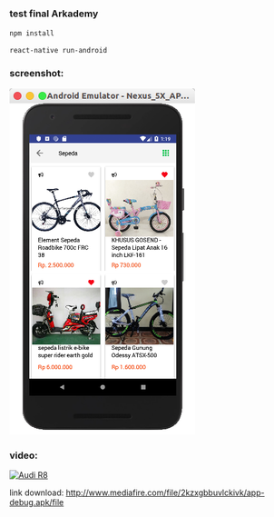 ### test final Arkademy


```
npm install
```

```
react-native run-android
```


### screenshot:


![alt text](https://raw.githubusercontent.com/trinanda/test-final-arkademy/master/src/media/ss.png)


### video:
[![Audi R8](http://img.youtube.com/vi/KOxbO0EI4MA/0.jpg)](https://www.youtube.com/watch?v=KR9miSlt95k&feature=youtu.be "Audi R8")


link download:
http://www.mediafire.com/file/2kzxgbbuvlckivk/app-debug.apk/file